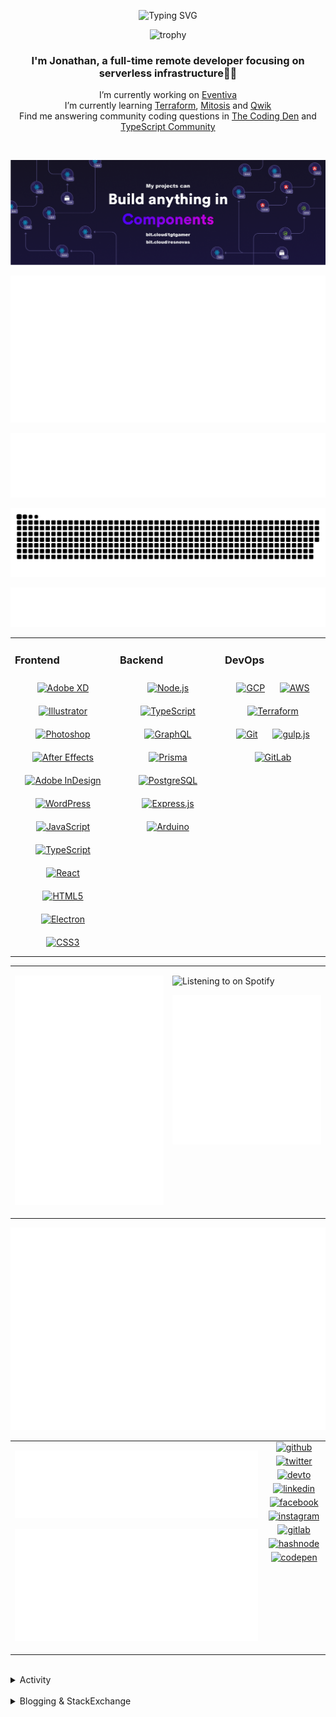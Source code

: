 <div align="center">

![Typing SVG](https://readme-typing-svg.demolab.com?font=Fira+Code&pause=1000&color=1AA9F7¢er=true&vCenter=true&width=275&lines=%3C+%F0%9F%91%8B+Hola%2C+World!+%3E;%3C+%F0%9F%91%8B+Hello%2C+World!+%3E;%3C+%F0%9F%91%8B+Bonjour%2C+World!+%3E;%3C+%F0%9F%91%8B+Welcome%2C+World+%3E)

</div>

<div align="center">

![trophy](https://github-profile-trophy.vercel.app/?username=tgtgamer&no-bg=true&no-frame=true&column=-1&margin-w=15)

</div>  
  
<div align="center">
  
###  I'm Jonathan, a full-time remote developer focusing on serverless infrastructure👨‍💻

I’m currently working on [Eventiva](https://github.com/eventiva/eventiva) </br>
I’m currently learning [Terraform](https://www.terraform.io/), [Mitosis](https://mitosis.builder.io/) and [Qwik](https://qwik.builder.io/) </br>
Find me answering community coding questions in [The Coding Den](https://discord.com/invite/code) and [TypeScript Community](https://discord.gg/typescript)

</div>
<br/>

<div align="center">

[![bit.cloud](./assets/Bit.cloud.png)](https://bit.cloud/tgtgamer)

</div>

<div align="center">

![Metrics](metrics/section-intro.svg)

</div>

<div align="center">

![Metrics](metrics/section-habbits.svg)

<picture>
  <source media="(prefers-color-scheme: dark)" srcset="games/github-snake-dark.svg" />
  <source media="(prefers-color-scheme: light)" srcset="games/github-snake.svg" />
  <img alt="github-snake" src="games/github-snake.svg" />
</picture>

![Metrics](metrics/section-languages.svg)

</div>

<table><tr><td valign="top" width="33%">

### Frontend

<div align="center">  
<a href="https://www.adobe.com/in/products/xd.html" target="_blank"><img style="margin: 10px" src="https://profilinator.rishav.dev/skills-assets/adobexd.png" alt="Adobe XD" height="50" /></a>  
<a href="https://www.adobe.com/in/products/illustrator.html" target="_blank"><img style="margin: 10px" src="https://profilinator.rishav.dev/skills-assets/adobe_illustrator-icon.svg" alt="Illustrator" height="50" /></a>  
<a href="https://www.adobe.com/in/products/photoshop.html" target="_blank"><img style="margin: 10px" src="https://profilinator.rishav.dev/skills-assets/photoshop-plain.svg" alt="Photoshop" height="50" /></a>  
<a href="https://www.adobe.com/in/products/aftereffects.html" target="_blank"><img style="margin: 10px" src="https://profilinator.rishav.dev/skills-assets/aftereffects.png" alt="After Effects" height="50" /></a>  
<a href="https://www.adobe.com/in/products/indesign.html" target="_blank"><img style="margin: 10px" src="https://profilinator.rishav.dev/skills-assets/adobeindesign.svg" alt="Adobe InDesign" height="50" /></a>  
<a href="https://wordpress.com/" target="_blank"><img style="margin: 10px" src="https://profilinator.rishav.dev/skills-assets/wordpress.png" alt="WordPress" height="50" /></a>  
<a href="https://www.javascript.com/" target="_blank"><img style="margin: 10px" src="https://profilinator.rishav.dev/skills-assets/javascript-original.svg" alt="JavaScript" height="50" /></a>  
<a href="https://www.typescriptlang.org/" target="_blank"><img style="margin: 10px" src="https://profilinator.rishav.dev/skills-assets/typescript-original.svg" alt="TypeScript" height="50" /></a>  
<a href="https://reactjs.org/" target="_blank"><img style="margin: 10px" src="https://profilinator.rishav.dev/skills-assets/react-original-wordmark.svg" alt="React" height="50" /></a>  
<a href="https://en.wikipedia.org/wiki/HTML5" target="_blank"><img style="margin: 10px" src="https://profilinator.rishav.dev/skills-assets/html5-original-wordmark.svg" alt="HTML5" height="50" /></a>  
<a href="https://www.electronjs.org/" target="_blank"><img style="margin: 10px" src="https://profilinator.rishav.dev/skills-assets/electron-original.svg" alt="Electron" height="50" /></a>  
<a href="https://www.w3schools.com/css/" target="_blank"><img style="margin: 10px" src="https://profilinator.rishav.dev/skills-assets/css3-original-wordmark.svg" alt="CSS3" height="50" /></a>  
</div>

</td><td valign="top" width="33%">

### Backend

<div align="center">  
<a href="https://nodejs.org/" target="_blank"><img style="margin: 10px" src="https://profilinator.rishav.dev/skills-assets/nodejs-original-wordmark.svg" alt="Node.js" height="50" /></a>  
<a href="https://www.typescriptlang.org/" target="_blank"><img style="margin: 10px" src="https://profilinator.rishav.dev/skills-assets/typescript-original.svg" alt="TypeScript" height="50" /></a>  
<a href="https://graphql.org/" target="_blank"><img style="margin: 10px" src="https://profilinator.rishav.dev/skills-assets/graphql.png" alt="GraphQL" height="50" /></a>  
<a href="https://www.prisma.io/" target="_blank"><img style="margin: 10px" src="https://profilinator.rishav.dev/skills-assets/prisma.png" alt="Prisma" height="50" /></a>  
<a href="https://www.postgresql.org/" target="_blank"><img style="margin: 10px" src="https://profilinator.rishav.dev/skills-assets/postgresql-original-wordmark.svg" alt="PostgreSQL" height="50" /></a>  
<a href="https://expressjs.com/" target="_blank"><img style="margin: 10px" src="https://profilinator.rishav.dev/skills-assets/express-original-wordmark.svg" alt="Express.js" height="50" /></a>  
<a href="https://www.arduino.cc/" target="_blank"><img style="margin: 10px" src="https://profilinator.rishav.dev/skills-assets/arduino.png" alt="Arduino" height="50" /></a>  
</div>

</td><td valign="top" width="33%">

### DevOps

<div align="center">  
<a href="https://cloud.google.com/" target="_blank"><img style="margin: 10px" src="https://profilinator.rishav.dev/skills-assets/google_cloud-icon.svg" alt="GCP" height="50" /></a>  
<a href="https://aws.amazon.com/" target="_blank"><img style="margin: 10px" src="https://profilinator.rishav.dev/skills-assets/amazonwebservices-original-wordmark.svg" alt="AWS" height="50" /></a>  
<a href="https://www.terraform.io/" target="_blank"><img style="margin: 10px" src="https://profilinator.rishav.dev/skills-assets/terraformio-icon.svg" alt="Terraform" height="50" /></a>  
<a href="https://github.com/" target="_blank"><img style="margin: 10px" src="https://profilinator.rishav.dev/skills-assets/git-scm-icon.svg" alt="Git" height="50" /></a>  
<a href="https://gulpjs.com/" target="_blank"><img style="margin: 10px" src="https://profilinator.rishav.dev/skills-assets/gulp-plain.svg" alt="gulp.js" height="50" /></a>  
<a href="https://about.gitlab.com/" target="_blank"><img style="margin: 10px" src="https://profilinator.rishav.dev/skills-assets/gitlab.svg" alt="GitLab" height="50" /></a>  
</div>

</td></tr></table>

<table style="border: none;"><tr style="border: none;"><td valign="top" width="50%" style="border: none;">

![Metrics](metrics/section-sponsors.svg)

</td><td valign="top" width="50%" style="border: none;">

![Listening to on Spotify](https://spotify-github-profile.vercel.app/api/view?uid=21xc6lko2t6sn466piiwtnhuq&cover_image=true&theme=novatorem&bar_color_cover=true)

![Metrics](metrics/section-leetcode.svg)

</td></tr></table>

![Metrics](metrics/section-achievements.svg)


<table style="border: none;"><tr style="border: none;"><td valign="top" width="80%" style="border: none;">

![Metrics](metrics/section-code.svg)

![Metrics](metrics/section-followup.svg)


</td><td valign="top" width="20%" style="border: none;">

<div align="center">

<a href="https://github.com/TGTGamer" target="_blank">
<img src=https://img.shields.io/badge/github-%2324292e.svg?&style=for-the-badge&logo=github&logoColor=white alt=github style="margin-bottom: 5px;" />
</a>

<a href="https://twitter.com/TGTGamer" target="_blank">
<img src=https://img.shields.io/badge/twitter-%2300acee.svg?&style=for-the-badge&logo=twitter&logoColor=white alt=twitter style="margin-bottom: 5px;" />
</a>

<a href="https://dev.to/TGTGamer" target="_blank">
<img src=https://img.shields.io/badge/dev.to-%2308090A.svg?&style=for-the-badge&logo=dev.to&logoColor=white alt=devto style="margin-bottom: 5px;" />
</a>

<a href="https://linkedin.com/in/tgtgamer" target="_blank">
<img src=https://img.shields.io/badge/linkedin-%231E77B5.svg?&style=for-the-badge&logo=linkedin&logoColor=white alt=linkedin style="margin-bottom: 5px;" />
</a>

<a href="https://www.facebook.com/jonathanstevens144" target="_blank">
<img src=https://img.shields.io/badge/facebook-%232E87FB.svg?&style=for-the-badge&logo=facebook&logoColor=white alt=facebook style="margin-bottom: 5px;" />
</a>

<a href="https://instagram.com/tgtgamer" target="_blank">
<img src=https://img.shields.io/badge/instagram-%23000000.svg?&style=for-the-badge&logo=instagram&logoColor=white alt=instagram style="margin-bottom: 5px;" />
</a>

<a href="https://gitlab.com/TGTGamer" target="_blank">
<img src=https://img.shields.io/badge/gitlab-330F63.svg?&style=for-the-badge&logo=gitlab&logoColor=white alt=gitlab style="margin-bottom: 5px;" />
</a>

<a href="https://hashnode.com/@TGTGamer" target="_blank">
<img src=https://img.shields.io/badge/hashnode-%232962FF.svg?&style=for-the-badge&logo=hashnode&logoColor=white alt=hashnode style="margin-bottom: 5px;" />
</a>

<a href="https://codepen.com/TGTGamer" target="_blank">
<img src=https://img.shields.io/badge/codepen-%23131417.svg?&style=for-the-badge&logo=codepen&logoColor=white alt=codepen style="margin-bottom: 5px;" />
</a>  
</div>

</td></tr></table>

<br/>

<details><summary> Activity </summary>
  
<table><tr><td valign="top" width="50%">

<!--START_SECTION:activity-->

1. 🗣 Commented on [#8261](https://github.com/teambit/bit/issues/8261#issuecomment-1854522515) in [teambit/bit](https://github.com/teambit/bit)
2. 🗣 Commented on [#8261](https://github.com/teambit/bit/issues/8261#issuecomment-1853612965) in [teambit/bit](https://github.com/teambit/bit)
3. 🎉 Merged PR [#84](https://github.com/Eventiva/Eventiva/pull/84) in [Eventiva/Eventiva](https://github.com/Eventiva/Eventiva)
4. 🎉 Merged PR [#85](https://github.com/Eventiva/Eventiva/pull/85) in [Eventiva/Eventiva](https://github.com/Eventiva/Eventiva)
5. 🎉 Merged PR [#87](https://github.com/Eventiva/Eventiva/pull/87) in [Eventiva/Eventiva](https://github.com/Eventiva/Eventiva)
6. 🎉 Merged PR [#88](https://github.com/Eventiva/Eventiva/pull/88) in [Eventiva/Eventiva](https://github.com/Eventiva/Eventiva)
7. 💪 Opened PR [#88](https://github.com/Eventiva/Eventiva/pull/88) in [Eventiva/Eventiva](https://github.com/Eventiva/Eventiva)
8. 💪 Opened PR [#87](https://github.com/Eventiva/Eventiva/pull/87) in [Eventiva/Eventiva](https://github.com/Eventiva/Eventiva)
9. 🎉 Merged PR [#86](https://github.com/Eventiva/Eventiva/pull/86) in [Eventiva/Eventiva](https://github.com/Eventiva/Eventiva)
10. 💪 Opened PR [#85](https://github.com/Eventiva/Eventiva/pull/85) in [Eventiva/Eventiva](https://github.com/Eventiva/Eventiva)
11. ❌ Closed PR [#83](https://github.com/Eventiva/Eventiva/pull/83) in [Eventiva/Eventiva](https://github.com/Eventiva/Eventiva)
12. ❌ Closed PR [#82](https://github.com/Eventiva/Eventiva/pull/82) in [Eventiva/Eventiva](https://github.com/Eventiva/Eventiva)
13. ❌ Closed PR [#81](https://github.com/Eventiva/Eventiva/pull/81) in [Eventiva/Eventiva](https://github.com/Eventiva/Eventiva)
14. 🎉 Merged PR [#80](https://github.com/Eventiva/Eventiva/pull/80) in [Eventiva/Eventiva](https://github.com/Eventiva/Eventiva)
15. 🎉 Merged PR [#79](https://github.com/Eventiva/Eventiva/pull/79) in [Eventiva/Eventiva](https://github.com/Eventiva/Eventiva)
16. 💪 Opened PR [#80](https://github.com/Eventiva/Eventiva/pull/80) in [Eventiva/Eventiva](https://github.com/Eventiva/Eventiva)
17. 💪 Opened PR [#79](https://github.com/Eventiva/Eventiva/pull/79) in [Eventiva/Eventiva](https://github.com/Eventiva/Eventiva)
18. ❌ Closed PR [#78](https://github.com/Eventiva/Eventiva/pull/78) in [Eventiva/Eventiva](https://github.com/Eventiva/Eventiva)
19. ❌ Closed PR [#68](https://github.com/Eventiva/Eventiva/pull/68) in [Eventiva/Eventiva](https://github.com/Eventiva/Eventiva)
20. 🎉 Merged PR [#76](https://github.com/Eventiva/Eventiva/pull/76) in [Eventiva/Eventiva](https://github.com/Eventiva/Eventiva)
21. 🎉 Merged PR [#77](https://github.com/Eventiva/Eventiva/pull/77) in [Eventiva/Eventiva](https://github.com/Eventiva/Eventiva)
22. 💪 Opened PR [#76](https://github.com/Eventiva/Eventiva/pull/76) in [Eventiva/Eventiva](https://github.com/Eventiva/Eventiva)
23. ❌ Closed PR [#75](https://github.com/Eventiva/Eventiva/pull/75) in [Eventiva/Eventiva](https://github.com/Eventiva/Eventiva)
24. ❌ Closed PR [#74](https://github.com/Eventiva/Eventiva/pull/74) in [Eventiva/Eventiva](https://github.com/Eventiva/Eventiva)
25. 🎉 Merged PR [#72](https://github.com/Eventiva/Eventiva/pull/72) in [Eventiva/Eventiva](https://github.com/Eventiva/Eventiva)
26. ❌ Closed PR [#67](https://github.com/Eventiva/Eventiva/pull/67) in [Eventiva/Eventiva](https://github.com/Eventiva/Eventiva)
27. 🎉 Merged PR [#69](https://github.com/Eventiva/Eventiva/pull/69) in [Eventiva/Eventiva](https://github.com/Eventiva/Eventiva)
28. 🎉 Merged PR [#70](https://github.com/Eventiva/Eventiva/pull/70) in [Eventiva/Eventiva](https://github.com/Eventiva/Eventiva)
29. ❌ Closed PR [#71](https://github.com/Eventiva/Eventiva/pull/71) in [Eventiva/Eventiva](https://github.com/Eventiva/Eventiva)
30. 💪 Opened PR [#72](https://github.com/Eventiva/Eventiva/pull/72) in [Eventiva/Eventiva](https://github.com/Eventiva/Eventiva)
31. 💪 Opened PR [#69](https://github.com/Eventiva/Eventiva/pull/69) in [Eventiva/Eventiva](https://github.com/Eventiva/Eventiva)
32. 🗣 Commented on [#8263](https://github.com/teambit/bit/issues/8263#issuecomment-1852922973) in [teambit/bit](https://github.com/teambit/bit)
33. 🗣 Commented on [#8263](https://github.com/teambit/bit/issues/8263#issuecomment-1852918936) in [teambit/bit](https://github.com/teambit/bit)
34. 🗣 Commented on [#8263](https://github.com/teambit/bit/issues/8263#issuecomment-1852906311) in [teambit/bit](https://github.com/teambit/bit)
<!--END_SECTION:activity-->

</td></tr></table></details>

<br/>

<details>
 <summary> Blogging & StackExchange </summary>
  
<!-- BLOG-POST-LIST:START -->
- [PDF-Lib - React Native - Embed Images - image.scaleToFit Error Thrown](https://stackoverflow.com/questions/75745732/pdf-lib-react-native-embed-images-image-scaletofit-error-thrown)
- [Tensorflow React - Error: modelWeightsID must be a number or number array when import](https://stackoverflow.com/questions/74309939/tensorflow-react-error-modelweightsid-must-be-a-number-or-number-array-when-i)
- [Answer by Jonathan Stevens for Fetch status on audio stream - HTTP Response](https://stackoverflow.com/questions/67752301/fetch-status-on-audio-stream-http-response/67757137#67757137)
- [Fetch status on audio stream - HTTP Response](https://stackoverflow.com/questions/67752301/fetch-status-on-audio-stream-http-response)
- [Github Actions detect author_association](https://stackoverflow.com/questions/63188674/github-actions-detect-author-association)
- [Answer by Jonathan Stevens for React styling - Overflow issues - Expo &amp; Electron single workflow](https://stackoverflow.com/questions/59939824/react-styling-overflow-issues-expo-electron-single-workflow/59941715#59941715)
- [React styling - Overflow issues - Expo &amp; Electron single workflow](https://stackoverflow.com/questions/59939824/react-styling-overflow-issues-expo-electron-single-workflow)
- [React WebkitAppRegion Warnings](https://stackoverflow.com/questions/59870837/react-webkitappregion-warnings)
- [Dialogflow &amp; Express -- Fulfilment](https://stackoverflow.com/questions/57964582/dialogflow-express-fulfilment)
- [Answer by Jonathan Stevens for SVG Changing specific colour - CSS &amp; JS](https://stackoverflow.com/questions/51461082/svg-changing-specific-colour-css-js/51467484#51467484)
- [SVG Changing specific colour - CSS &amp; JS](https://stackoverflow.com/questions/51461082/svg-changing-specific-colour-css-js)
- [Complex Wireframe to solid for use in Autodesk 2018](https://stackoverflow.com/questions/47948929/complex-wireframe-to-solid-for-use-in-autodesk-2018)
- [Cookie based Redirection using Javascript](https://stackoverflow.com/questions/47686107/cookie-based-redirection-using-javascript)
- [How to make the bot know if its messaged someone before? C# based SteamBot](https://stackoverflow.com/questions/44035406/how-to-make-the-bot-know-if-its-messaged-someone-before-c-sharp-based-steambot)
- [How to convert fs:path to variable](https://stackoverflow.com/questions/43879791/how-to-convert-fspath-to-variable)
<!-- BLOG-POST-LIST:END -->
  
</details>
<br />
